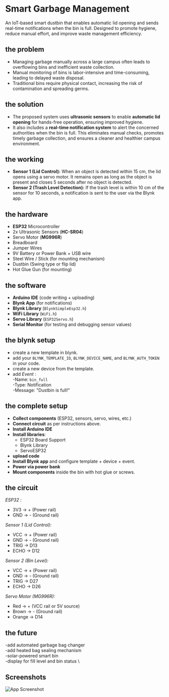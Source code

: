 
# **Smart Garbage Management**

An IoT-based smart dustbin that enables automatic lid opening and sends real-time notifications when the bin is full. Designed to promote hygiene, reduce manual effort, and improve waste management efficiency.

## **the problem**

- Managing garbage manually across a large campus often leads to overflowing bins and inefficient waste collection.
- Manual monitoring of bins is labor-intensive and time-consuming, leading to delayed waste disposal.
- Traditional bins require physical contact, increasing the risk of contamination and spreading germs.


## **the solution**

- The proposed system uses **ultrasonic sensors** to enable **automatic lid opening** for hands-free operation, ensuring improved hygiene. 
- It also includes a **real-time notification system** to alert the concerned authorities when the bin is full.
This eliminates manual checks, promotes timely garbage collection, and ensures a cleaner and healthier campus environment.

## **the working**

- **Sensor 1 (Lid Control):** When an object is detected within 15 cm, the lid opens using a servo motor. It remains open as long as the object is present and closes 5 seconds after no object is detected.
- **Sensor 2 (Trash Level Detection):** If the trash level is within 10 cm of the sensor for 10 seconds, a notification is sent to the user via the Blynk app.

## **the hardware**

- **ESP32** Microcontroller
- 2x Ultrasonic Sensors (**HC-SR04**)
- Servo Motor (**MG996R**)
- Breadboard
- Jumper Wires
- 9V Battery or Power Bank + USB wire
- Steel Wire / Stick (for mounting mechanism)
- Dustbin (Swing type or flip lid)
- Hot Glue Gun (for mounting)

## **the software**

- **Arduino IDE** (code writing + uploading)
- **Blynk App** (for notifications)
- **Blynk Library** (`BlynkSimpleEsp32.h`)
- **WiFi Library** (`WiFi.h`)
- **Servo Library** (`ESP32Servo.h`)
- **Serial Monitor** (for testing and debugging sensor values)


## **the blynk setup**

- create a new template in blynk.
- add your `BLYNK_TEMPLATE_ID`, `BLYNK_DEVICE_NAME`, and `BLYNK_AUTH_TOKEN` in your code.
- create a new device from the template.
- add *Event* : \
   -Name: `bin_full` \
   -Type: Notification \
   -Message: "Dustbin is full!" 

## **the complete setup**

- **Collect components** (ESP32, sensors, servo, wires, etc.)
- **Connect circuit** as per instructions above.
- **Install Arduino IDE**
- **Install libraries**:
   - ESP32 Board Support
   - Blynk Library
   - ServoESP32
- **upload code**
- **Install Blynk app** and configure template + device + event.
- **Power via power bank**
- **Mount components** inside the bin with hot glue or screws.


## **the circuit**
*ESP32 :*
  - 3V3  → + (Power rail)
  - GND  → - (Ground rail)

*Sensor 1 (Lid Control):*
  - VCC  → + (Power rail)
  - GND  → - (Ground rail)
  - TRIG → D13
  - ECHO → D12

*Sensor 2 (Bin Level):*
  - VCC  → + (Power rail)
  - GND  → - (Ground rail)
  - TRIG → D27
  - ECHO → D26

*Servo Motor (MG996R):*
  - Red    → + (VCC rail or 5V source)
  - Brown  → - (Ground rail)
  - Orange → D14




## **the future**

-add automated garbage bag changer \
-add heated bag sealing mechanism \
-solar-powered smart bin \
-display for fill level and bin status \


## Screenshots

![App Screenshot](https://via.placeholder.com/468x300?text=App+Screenshot+Here)


